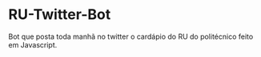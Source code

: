 # RU-Twitter-Bot
Bot que posta toda manhã no twitter o cardápio do RU do politécnico feito em Javascript.
